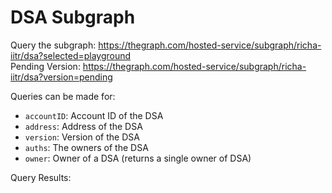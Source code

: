 # DSA Subgraph

Query the subgraph: https://thegraph.com/hosted-service/subgraph/richa-iitr/dsa?selected=playground <br>
Pending Version: https://thegraph.com/hosted-service/subgraph/richa-iitr/dsa?version=pending

Queries can be made for: 
- `accountID`: Account ID of the DSA
- `address`: Address of the DSA
- `version`: Version of the DSA
- `auths`: The owners of the DSA
- `owner`: Owner of a DSA (returns a single owner of DSA)

Query Results:

